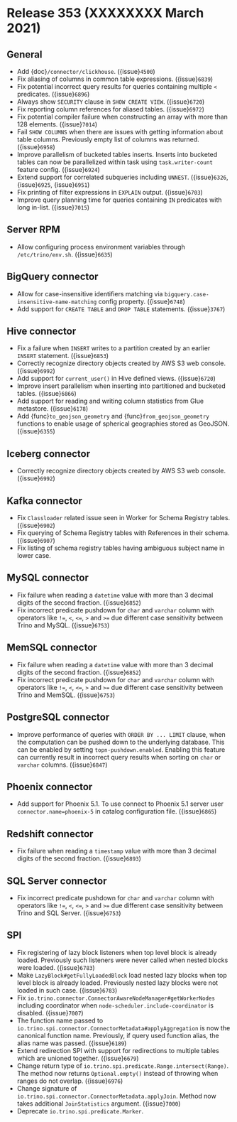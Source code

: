 # Release 353 (XXXXXXXX March 2021)

## General

* Add {doc}`/connector/clickhouse`. ({issue}`4500`)
* Fix aliasing of columns in common table expressions. ({issue}`6839`)
* Fix potential incorrect query results for queries containing multiple `<` predicates. ({issue}`6896`)
* Always show `SECURITY` clause in `SHOW CREATE VIEW`. ({issue}`6720`)
* Fix reporting column references for aliased tables. ({issue}`6972`)
* Fix potential compiler failure when constructing an array with more than 128 elements. ({issue}`7014`)
* Fail `SHOW COLUMNS` when there are issues with getting information about table columns.
  Previously empty list of columns was returned. ({issue}`6958`)
* Improve parallelism of bucketed tables inserts. Inserts into bucketed tables can now be parallelized
  within task using `task.writer-count` feature config. ({issue}`6924`)
* Extend support for correlated subqueries including `UNNEST`. ({issue}`6326`, {issue}`6925`, {issue}`6951`)
* Fix printing of filter expressions in `EXPLAIN` output. ({issue}`6703`)
* Improve query planning time for queries containing `IN` predicates with long in-list. ({issue}`7015`)

## Server RPM

* Allow configuring process environment variables through `/etc/trino/env.sh`. ({issue}`6635`)

## BigQuery connector

* Allow for case-insensitive identifiers matching via `bigquery.case-insensitive-name-matching` config property. ({issue}`6748`)
* Add support for `CREATE TABLE` and `DROP TABLE` statements. ({issue}`3767`)

## Hive connector

* Fix a failure when `INSERT` writes to a partition created by an earlier `INSERT` statement. ({issue}`6853`)
* Correctly recognize directory objects created by AWS S3 web console. ({issue}`6992`)
* Add support for `current_user()` in Hive defined views. ({issue}`6720`)
* Improve insert parallelism when inserting into partitioned and bucketed tables. ({issue}`6866`)
* Add support for reading and writing column statistics from Glue metastore. ({issue}`6178`)
* Add {func}`to_geojson_geometry` and {func}`from_geojson_geometry` functions to enable usage
  of spherical geographies stored as GeoJSON. ({issue}`6355`)

## Iceberg connector

* Correctly recognize directory objects created by AWS S3 web console. ({issue}`6992`)

## Kafka connector

* Fix `Classloader` related issue seen in Worker for Schema Registry tables. ({issue}`6902`)
* Fix querying of Schema Registry tables with References in their schema. ({issue}`6907`)
* Fix listing of schema registry tables having ambiguous subject name in lower case.

## MySQL connector

* Fix failure when reading a `datetime` value with more than 3 decimal digits of the second fraction. ({issue}`6852`)
* Fix incorrect predicate pushdown for `char` and `varchar` column with operators like `!=`, `<`, `<=`, `>` and `>=` due
  different case sensitivity between Trino and MySQL. ({issue}`6753`)

## MemSQL connector

* Fix failure when reading a `datetime` value with more than 3 decimal digits of the second fraction. ({issue}`6852`)
* Fix incorrect predicate pushdown for `char` and `varchar` column with operators like `!=`, `<`, `<=`, `>` and `>=` due
  different case sensitivity between Trino and MemSQL. ({issue}`6753`)

## PostgreSQL connector

* Improve performance of queries with `ORDER BY ... LIMIT` clause, when the computation can be pushed down to the underlying database.
  This can be enabled by setting `topn-pushdown.enabled`. Enabling this feature can currently result in incorrect query results when sorting
  on `char` or `varchar` columns. ({issue}`6847`)

## Phoenix connector

* Add support for Phoenix 5.1. To use connect to Phoenix 5.1 server user `connector.name=phoenix-5` in catalog
  configuration file. ({issue}`6865`)

## Redshift connector

* Fix failure when reading a `timestamp` value with more than 3 decimal digits of the second fraction. ({issue}`6893`)

## SQL Server connector

* Fix incorrect predicate pushdown for `char` and `varchar` column with operators like `!=`, `<`, `<=`, `>` and `>=` due
  different case sensitivity between Trino and SQL Server. ({issue}`6753`)

## SPI

* Fix registering of lazy block listeners when top level block is already loaded.
  Previously such listeners were never called when nested blocks were loaded. ({issue}`6783`)
* Make `LazyBlock#getFullyLoadedBlock` load nested lazy blocks when top level block is already loaded.
  Previously nested lazy blocks were not loaded in such case. ({issue}`6783`)
* Fix `io.trino.connector.ConnectorAwareNodeManager#getWorkerNodes` including
  coordinator when `node-scheduler.include-coordinator` is disabled. ({issue}`7007`)
* The function name passed to `io.trino.spi.connector.ConnectorMetadata#applyAggregation` is now the canonical function name.
  Previously, if query used function alias, the alias name was passed. ({issue}`6189`)
* Extend redirection SPI with support for redirections to
  multiple tables which are unioned together. ({issue}`6679`)
* Change return type of `io.trino.spi.predicate.Range.intersect(Range)`. The method now returns `Optional.empty()`
  instead of throwing when ranges do not overlap. ({issue}`6976`)
* Change signature of `io.trino.spi.connector.ConnectorMetadata.applyJoin`. Method now takes additional `JoinStatistics` argument. ({issue}`7000`)
* Deprecate `io.trino.spi.predicate.Marker`.
